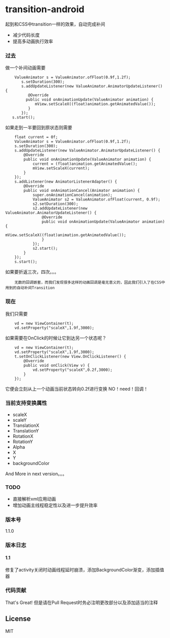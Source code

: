 ﻿# transition-android

起到和CSS中transition一样的效果，自动完成补间

  - 减少代码长度
  - 提高多动画执行效率

### 过去
做一个补间动画需要

        ValueAnimator s = ValueAnimator.ofFloat(0.9f,1.2f);
           s.setDuration(300);
           s.addUpdateListener(new ValueAnimator.AnimatorUpdateListener() {
              @Override
             public void onAnimationUpdate(ValueAnimator animation) {
                 mView.setScaleX((float)animation.getAnimatedValue());        
              }
           });
       s.start();

如果走到一半要回到原状态则需要


        float current = 0f;
        ValueAnimator s = ValueAnimator.ofFloat(0.9f,1.2f);
        s.setDuration(300);
        s.addUpdateListener(new ValueAnimator.AnimatorUpdateListener() {
            @Override
            public void onAnimationUpdate(ValueAnimator animation) {
                current = (float)animation.getAnimatedValue();
                mView.setScaleX(current);
            }
        });
        s.addListener(new AnimatorListenerAdapter() {
            @Override
            public void onAnimationCancel(Animator animation) {
                super.onAnimationCancel(animation);
                ValueAnimator s2 = ValueAnimator.ofFloat(current, 0.9f);
                s2.setDuration(300);
                s2.addUpdateListener(new ValueAnimator.AnimatorUpdateListener() {
                    @Override
                    public void onAnimationUpdate(ValueAnimator animation) {
                        mView.setScaleX((float)animation.getAnimatedValue());
                    }
                });
                s2.start();
            }
        });
        s.start();
        
如果要折返三次，四次。。。

        无数的回调嵌套，而我们发现很多这样的动画回调是毫无意义的，因此我们引入了在CSS中用到的自动补间Transition
    
    
### 现在
我们只需要

        vd = new ViewContainer(t);
        vd.setProperty("scaleX",1.9f,3000);

如果需要在OnClick的时候让它到达另一个状态呢？

        vd = new ViewContainer(t);
        vd.setProperty("scaleX",1.9f,3000);
        t.setOnClickListener(new View.OnClickListener() {
            @Override
            public void onClick(View v) {
                vd.setProperty("scaleX",0.2f,3000);
            }
        });

它便会立刻从上一个动画当前状态转向0.2f进行变换 NO！need！回调！

### 当前支持变换属性
- scaleX
- scaleY
- TranslationX
- TranslationY
- RotationX
- RotationY
- Alpha
- X
- Y
- backgroundColor
    
And More in next version。。。

### TODO
- 直接解析xml应用动画
- 增加动画主线程稳定性以及进一步提升效率

### 版本号
1.1.0

### 版本日志

#### 1.1
修复了activity关闭时动画线程延时崩溃，添加BackgroundColor渐变，添加插值器

### 代码贡献
That's Great!
但是请在Pull Request时务必注明更改部分以及添加适当的注释


License
----

MIT


